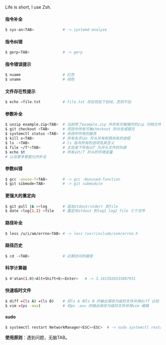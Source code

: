 Life is short, I use Zsh.

#### 指令补全

```bash
$ sys-an<TAB>             # -> systemd-analyze
```

#### 指令纠错

```bash
$ gerp<TAB>               # -> gerp
```

#### 指令错误提示

```bash
$ nuame                   # 红色
$ uname                   # 绿色
```

#### 文件存在性提示

```bash
$ echo >file.txt          # file.txt 存在则加下划线，否则不加
```

#### 参数补全

```bash
$ unzip example.zip<TAB>  # 当前除了example.zip 外所有可被操作的zip 归档文件
$ git checkout <TAB>      # 项目中所有可被checkout 的分支或提交
$ systemctl status <TAB>  # 系统中所有的服务
$ kill x<TAB>             # 所有名字以x 开头并有权限杀死的进程
$ ls -<TAB>               # ls 指令所有的选项及其含义
$ file ~/T*<TAB>          # 主目录下所有以T 为开头文件的列表
$ echo $t                 # 所有以t/T 开头的环境变量
# 以及更多智能化的补全
```

#### 参数纠错

```bash
$ gcc -unuse-f<TAB>       # -> gcc -Wunused-function
$ git sibmode<TAB>        # -> git submodule
```

#### 更强大的重定向

```bash
$ git pull |& >>log       # 追加stdout/stderr 到file
$ date >log{1,2} >file    # 重定向stdout 到log1 log2 file 三个文件
```

#### 路径补全

```bash
$ less /u/i/am/errno<TAB> # -> less /usr/include/asm/errno.h
```

#### 路径历史

```bash
$ cd -<TAB>               # 近期访问的路径
```

#### 科学计算器

```bash
$ 4*atan(1.0)<Alt+Shift+E><Enter>   # -> 3.1415926535897931
```

#### 快速临时文件

```bash
$ diff =(ls A) =(ls B)    # 将ls A 和ls B 的输出保存为临时文件并用diff 比较
$ vim =(ps -aux)          # 将ps -aux 的输出保存为临时文件并用vim 编辑
```

#### sudo

```bash
$ systemctl restart NetworkManager<ESC><ESC>  # -> sudo systemctl restart NetworkManager
```

**使用原则**：遇到问题，无脑TAB。


